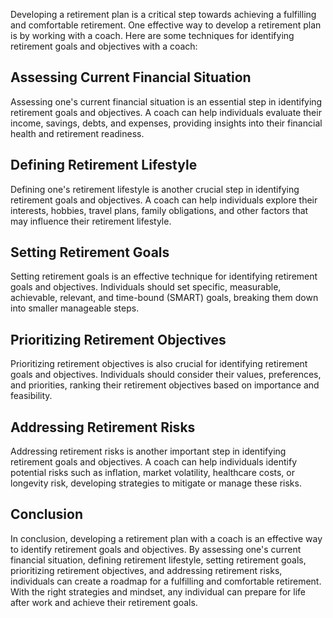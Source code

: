 
Developing a retirement plan is a critical step towards achieving a fulfilling and comfortable retirement. One effective way to develop a retirement plan is by working with a coach. Here are some techniques for identifying retirement goals and objectives with a coach:

Assessing Current Financial Situation
-------------------------------------

Assessing one's current financial situation is an essential step in identifying retirement goals and objectives. A coach can help individuals evaluate their income, savings, debts, and expenses, providing insights into their financial health and retirement readiness.

Defining Retirement Lifestyle
-----------------------------

Defining one's retirement lifestyle is another crucial step in identifying retirement goals and objectives. A coach can help individuals explore their interests, hobbies, travel plans, family obligations, and other factors that may influence their retirement lifestyle.

Setting Retirement Goals
------------------------

Setting retirement goals is an effective technique for identifying retirement goals and objectives. Individuals should set specific, measurable, achievable, relevant, and time-bound (SMART) goals, breaking them down into smaller manageable steps.

Prioritizing Retirement Objectives
----------------------------------

Prioritizing retirement objectives is also crucial for identifying retirement goals and objectives. Individuals should consider their values, preferences, and priorities, ranking their retirement objectives based on importance and feasibility.

Addressing Retirement Risks
---------------------------

Addressing retirement risks is another important step in identifying retirement goals and objectives. A coach can help individuals identify potential risks such as inflation, market volatility, healthcare costs, or longevity risk, developing strategies to mitigate or manage these risks.

Conclusion
----------

In conclusion, developing a retirement plan with a coach is an effective way to identify retirement goals and objectives. By assessing one's current financial situation, defining retirement lifestyle, setting retirement goals, prioritizing retirement objectives, and addressing retirement risks, individuals can create a roadmap for a fulfilling and comfortable retirement. With the right strategies and mindset, any individual can prepare for life after work and achieve their retirement goals.
